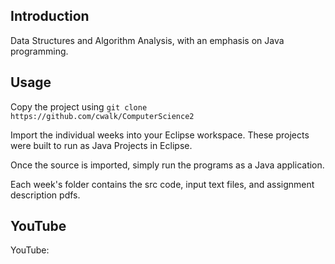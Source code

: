 ## Introduction

Data Structures and Algorithm Analysis, with an emphasis on Java programming.

## Usage

Copy the project using `git clone  https://github.com/cwalk/ComputerScience2`

Import the individual weeks into your Eclipse workspace. These projects were built to run as Java Projects in Eclipse.

Once the source is imported, simply run the programs as a Java application.

Each week's folder contains the src code, input text files, and assignment description pdfs.

## YouTube

YouTube: 
